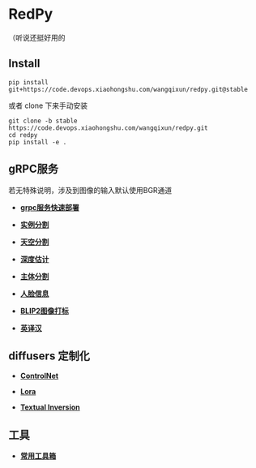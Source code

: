 # RedPy
（听说还挺好用的

## Install
```
pip install git+https://code.devops.xiaohongshu.com/wangqixun/redpy.git@stable
```

或者 clone 下来手动安装

```
git clone -b stable https://code.devops.xiaohongshu.com/wangqixun/redpy.git
cd redpy
pip install -e .
```



## gRPC服务

若无特殊说明，涉及到图像的输入默认使用BGR通道

+ [**grpc服务快速部署**](redpy/grpc/server/common)

+ [**实例分割**](redpy/grpc/server/instance_segm)

+ [**天空分割**](redpy/grpc/server/sky_segmentation)

+ [**深度估计**](redpy/grpc/server/depth_estimation)

+ [**主体分割**](redpy/grpc/server/salient_object_segm)

+ [**人脸信息**](redpy/grpc/server/arcface)

+ [**BLIP2图像打标**](redpy/grpc/server/blip2)

+ [**英译汉**](redpy/grpc/server/translate)


## diffusers 定制化

+ [**ControlNet**](redpy/diffusers_custom/controlnet)

+ [**Lora**](redpy/diffusers_custom/lora)

+ [**Textual Inversion**](redpy/diffusers_custom/textual_inversion)



## 工具
+ [**常用工具箱**](redpy/utils_redpy)

